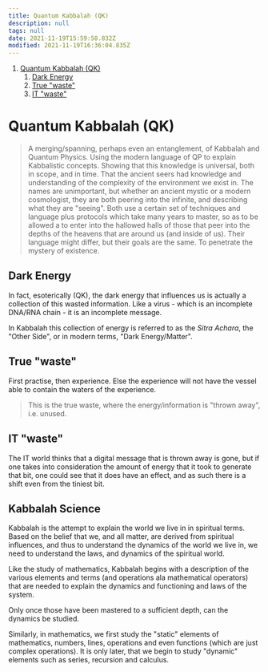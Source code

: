 ```yaml
---
title: Quantum Kabbalah (QK)
description: null
tags: null
date: 2021-11-19T15:59:58.832Z
modified: 2021-11-19T16:36:04.835Z
---
```


1. [Quantum Kabbalah (QK)](#quantum-kabbalah-qk)
   1. [Dark Energy](#dark-energy)
   2. [True "waste"](#true-waste)
   3. [IT "waste"](#it-waste)

# Quantum Kabbalah (QK)

> A merging/spanning, perhaps even an entanglement, of Kabbalah and Quantum Physics. Using the modern language of QP to explain Kabbalistic concepts. Showing that this knowledge is universal, both in scope, and in time. That the ancient seers had knowledge and understanding of the complexity of the environment we exist in. The names are unimportant, but whether an ancient mystic or a modern cosmologist, they are both peering into the infinite, and describing what they are "seeing". Both use a certain set of techniques and language plus protocols which take many years to master, so as to be allowed a to enter into the hallowed halls of those that peer into the depths of the heavens that are around us (and inside of us). Their language might differ, but their goals are the same. To penetrate the mystery of existence.

## Dark Energy

In fact, esoterically (QK), the dark energy that influences us is actually a collection of this wasted information. Like a virus - which is an incomplete DNA/RNA chain - it is an incomplete message.

In Kabbalah this collection of energy is referred to as the _Sitra Achara_, the "Other Side", or in modern terms, "Dark Energy/Matter".

## True "waste"

First practise, then experience.
Else the experience will not have the vessel able to contain the waters of the experience.

> This is the true waste, where the energy/information is "thrown away", i.e. unused.

## IT "waste"

The IT world thinks that a digital message that is thrown away is gone, but if one takes into consideration the amount of energy that it took to generate that bit, one could see that it does have an effect, and as such there is a shift even from the tiniest bit.

## Kabbalah Science

Kabbalah is the attempt to explain the world we live in in spiritual terms. Based on the belief that we, and all matter, are derived from spiritual influences,
and thus to understand the dynamics of the world we live in, we need to understand the laws, and dynamics of the spiritual world.

Like the study of mathematics, Kabbalah begins with a description of the various elements and terms (and operations ala mathematical operators) that are needed to explain the dynamics and functioning and laws of the system.

Only once those have been mastered to a sufficient depth, can the dynamics be studied.

Similarly, in mathematics, we first study the "static" elements of mathematics, numbers, lines, operations and even functions (which are just complex operations). It is only later, that we begin to study "dynamic" elements such as series, recursion and calculus.
